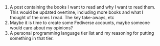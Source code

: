 1. A post containing the books I want to read and why I want to read them. This would be updated overtime, including more books and what I thought of the ones I read. The key take-aways, etc
2. Maybe it is time to create some Fediverse accounts, maybe someone would care about my opinions?
3. A personal programming language tier list and my reasoning for putting something in that tier.